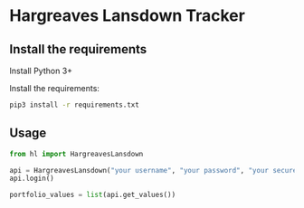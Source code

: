 # Hargreaves Lansdown Tracker

## Install the requirements

Install Python 3+

Install the requirements:

```bash
pip3 install -r requirements.txt
```

## Usage

```python
from hl import HargreavesLansdown

api = HargreavesLansdown("your username", "your password", "your secure number", "your date of birth (in DDMMYY format)")
api.login()

portfolio_values = list(api.get_values())
```
